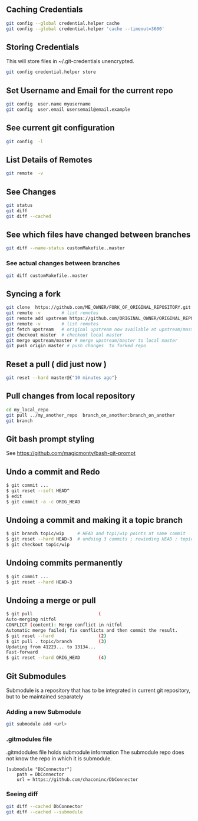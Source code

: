 ## Caching Credentials  

```sh 
git config --global credential.helper cache
git config --global credential.helper 'cache --timeout=3600'
```

## Storing Credentials  
This will store files in ~/.git-credentials unencrypted. 
```sh
git config credential.helper store
```


## Set Username and Email for the current repo 

```sh
git config  user.name myusername
git config  user.email usersemail@email.example 
```
## See current git configuration 
```sh
git config  -l 
```
## List Details of Remotes  
```sh
git remote  -v 
```
## See Changes  
```sh 
git status
git diff 
git diff --cached  
```

## See which files have changed between branches  
```sh
git diff --name-status customMakefile..master
```
### See actual changes  between branches
```sh
git diff customMakefile..master
```

## Syncing a fork 

```sh 
git clone  https://github.com/ME_OWNER/FORK_OF_ORIGINAL_REPOSITORY.git  
git remote -v        # list remotes  
git remote add upstream https://github.com/ORIGINAL_OWNER/ORIGINAL_REPOSITORY.git   # add upstream remote pointing to original repo 
git remote -v        # list remotes  
git fetch upstream   # original upstream now available at upstream/master 
git checkout master  # checkout local master 
git merge upstream/master # merge upstream/master to local master 
git push origin master # push changes  to forked repo 

```

## Reset a pull ( did just now ) 
```sh 
git reset --hard master@{"10 minutes ago"} 
```


## Pull changes from local repository 
```sh 
cd my_local_repo
git pull ../my_another_repo  branch_on_another:branch_on_another
git branch 
```
## Git bash prompt styling 
See https://github.com/magicmonty/bash-git-prompt 

## Undo a commit and Redo
```sh
$ git commit ...
$ git reset --soft HEAD^      
$ edit                        
$ git commit -a -c ORIG_HEAD  
```
## Undoing a commit and making it a topic branch 
```sh
$ git branch topic/wip     # HEAD and topi/wip points at same commit
$ git reset --hard HEAD~3  # undoing 3 commits ; rewinding HEAD ; topic/wip not rewind
$ git checkout topic/wip   
```
## Undoing commits permanently 
```sh
$ git commit ...
$ git reset --hard HEAD~3   
```
## Undoing a merge or pull 
```sh
$ git pull                         (
Auto-merging nitfol
CONFLICT (content): Merge conflict in nitfol
Automatic merge failed; fix conflicts and then commit the result.
$ git reset --hard                 (2)
$ git pull . topic/branch          (3)
Updating from 41223... to 13134...
Fast-forward
$ git reset --hard ORIG_HEAD       (4)
```
## Git Submodules 
Submodule is a repository that has to be integrated in current git repository,
but to be maintained separately

### Adding a new Submodule 
```sh
git submodule add <url>
```
### .gitmodules file 
.gitmdodules file holds submodule information 
The submodule repo does not know the repo in which it is submodule. 
```
[submodule "DbConnector"]
	path = DbConnector
	url = https://github.com/chaconinc/DbConnector
```
### Seeing diff 
```sh
git diff --cached DbConnector
git diff --cached --submodule 
```
